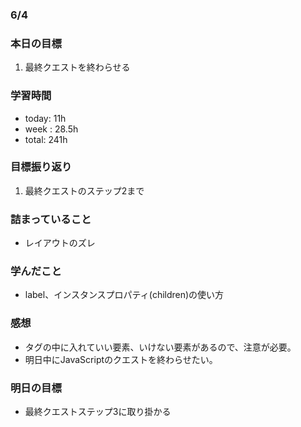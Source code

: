 ### 6/4
### 本日の目標
1. 最終クエストを終わらせる
### 学習時間
- today: 11h
- week : 28.5h
- total: 241h
### 目標振り返り
1. 最終クエストのステップ2まで
### 詰まっていること
- レイアウトのズレ
### 学んだこと
- label、インスタンスプロパティ(children)の使い方
### 感想
- タグの中に入れていい要素、いけない要素があるので、注意が必要。
- 明日中にJavaScriptのクエストを終わらせたい。
### 明日の目標
- 最終クエストステップ3に取り掛かる
















